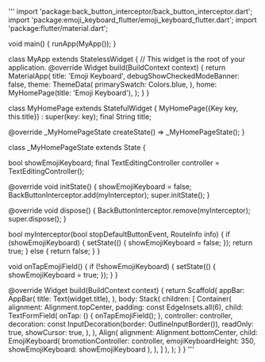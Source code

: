 '''
import 'package:back_button_interceptor/back_button_interceptor.dart';
import 'package:emoji_keyboard_flutter/emoji_keyboard_flutter.dart';
import 'package:flutter/material.dart';


void main() {
  runApp(MyApp());
}

class MyApp extends StatelessWidget {
  // This widget is the root of your application.
  @override
  Widget build(BuildContext context) {
    return MaterialApp(
      title: 'Emoji Keyboard',
      debugShowCheckedModeBanner: false,
      theme: ThemeData(
        primarySwatch: Colors.blue,
      ),
      home: MyHomePage(title: 'Emoji Keyboard'),
    );
  }
}

class MyHomePage extends StatefulWidget {
  MyHomePage({Key key, this.title}) : super(key: key);
  final String title;

  @override
  _MyHomePageState createState() => _MyHomePageState();
}

class _MyHomePageState extends State<MyHomePage> {

  bool showEmojiKeyboard;
  final TextEditingController controller = TextEditingController();

  @override
  void initState() {
    showEmojiKeyboard = false;
    BackButtonInterceptor.add(myInterceptor);
    super.initState();
  }

  @override
  void dispose() {
    BackButtonInterceptor.remove(myInterceptor);
    super.dispose();
  }

  bool myInterceptor(bool stopDefaultButtonEvent, RouteInfo info) {
    if (showEmojiKeyboard) {
      setState(() {
        showEmojiKeyboard = false;
      });
      return true;
    } else {
      return false;
    }
  }

  void onTapEmojiField() {
    if (!showEmojiKeyboard) {
      setState(() {
        showEmojiKeyboard = true;
      });
    }
  }

  @override
  Widget build(BuildContext context) {
    return Scaffold(
      appBar: AppBar(
        title: Text(widget.title),
      ),
      body: Stack(
          children: [
            Container(
              alignment: Alignment.topCenter,
              padding: const EdgeInsets.all(6),
              child: TextFormField(
                onTap: () {
                  onTapEmojiField();
                },
                controller: controller,
                decoration: const InputDecoration(border: OutlineInputBorder()),
                readOnly: true,
                showCursor: true,
              ),
            ),
            Align(
              alignment: Alignment.bottomCenter,
              child: EmojiKeyboard(
                  bromotionController: controller,
                  emojiKeyboardHeight: 350,
                  showEmojiKeyboard: showEmojiKeyboard
              ),
            ),
          ]
      ),
    );
  }
}
'''